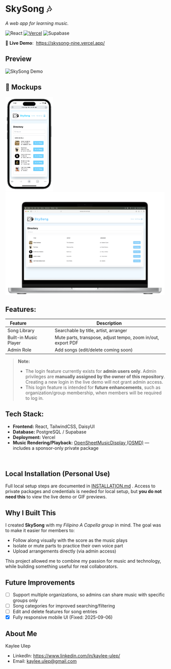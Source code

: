 # SkySong 🎶

_A web app for learning music._

<!-- Badges -->

![React](https://img.shields.io/badge/React-19-blue?logo=react)
[![Vercel](https://img.shields.io/badge/Vercel-Deployed-success?logo=vercel&logoColor=white)](https://skysong-nine.vercel.app/)
![Supabase](https://img.shields.io/badge/Database-Supabase-3FCF8E?logo=supabase&logoColor=white)

🔗 **Live Demo**:  https://skysong-nine.vercel.app/

## Preview

<!-- Replace with screenshots or a GIF demo -->

![SkySong Demo](assets/demo_v3.gif)

## 📱 Mockups

<div>
  <img src="./assets/iPhone-portrait.png" width="150"/>
  <img src="./assets/Macbook.png" width="500"/>
</div>

## Features:

| Feature                   | Description                                                  |
| ------------------------- | ------------------------------------------------------------ |
| Song Library              | Searchable by title, artist, arranger                        |
| Built-in Music Player     | Mute parts, transpose, adjust tempo, zoom in/out, export PDF |
| Admin Role                | Add songs (edit/delete coming soon)                          |

> **Note:**  
>
> - The login feature currently exists for **admin users only**. Admin privileges are **manually assigned by the owner of this repository**. Creating a new login in the live demo will not grant admin access.  
> - This login feature is intended for **future enhancements**, such as organization/group membership, when members will be required to log in.

## Tech Stack:

- **Frontend:** React, TailwindCSS, DaisyUI  
- **Database:** PostgreSQL / Supabase  
- **Deployment:** Vercel  
- **Music Rendering/Playback:** [OpenSheetMusicDisplay (OSMD)](https://opensheetmusicdisplay.org/) — includes a sponsor-only private package

  

## Local Installation (Personal Use)

Full local setup steps are documented in [INSTALLATION.md](INSTALLATION.md)
. Access to private packages and credentials is needed for local setup, but **you do not need this** to view the live demo or GIF previews.

## Why I Built This

I created **SkySong** with my _Filipino A Capella group_ in mind. The goal was to make it easier for members to:

- Follow along visually with the score as the music plays
- Isolate or mute parts to practice their own voice part
- Upload arrangements directly (via admin access)

This project allowed me to combine my passion for music and technology, while building something useful for real collaborators.

## Future Improvements

- [ ] Support multiple organizations, so admins can share music with specific groups only
- [ ] Song categories for improved searching/filtering
- [ ] Edit and delete features for song entries
- [x] Fully responsive mobile UI (Fixed: 2025-09-06)

## About Me

Kaylee Ulep

- LinkedIn: https://www.linkedin.com/in/kaylee-ulep/
- Email: kaylee.ulep@gmail.com
